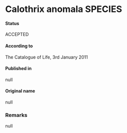 Calothrix anomala SPECIES
=======

#### Status
ACCEPTED

#### According to
The Catalogue of Life, 3rd January 2011

#### Published in
null

#### Original name
null

### Remarks
null